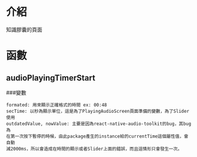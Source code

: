 # 介紹
知識膠囊的頁面

# 函數
## audioPlayingTimerStart
###變數
```
formated: 用來顯示正確格式的時間 ex: 00:48
secTime: 以秒為顯示單位，這是為了PlayingAudioScreen頁面準備的變數，為了Slider使用
outdatedValue, nowValue: 主要是因為react-native-audio-toolkit的bug，其bug為
在第一次按下暫停的時候，由此package產生的instance給的currentTime這個屬性值，會自動
減2000ms，所以會造成在時間的顯示或者Slider上面的錯誤，而且這情形只會發生一次。
```
